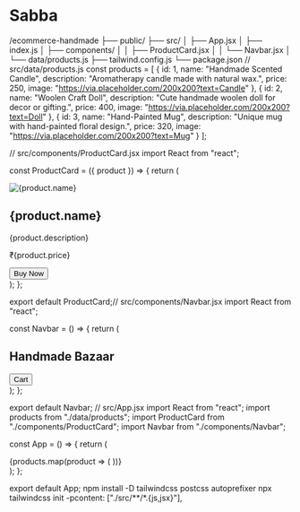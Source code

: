 # Sabba
/ecommerce-handmade
├── public/
├── src/
│   ├── App.jsx
│   ├── index.js
│   ├── components/
│   │   ├── ProductCard.jsx
│   │   └── Navbar.jsx
│   └── data/products.js
├── tailwind.config.js
└── package.json
// src/data/products.js
const products = [
  {
    id: 1,
    name: "Handmade Scented Candle",
    description: "Aromatherapy candle made with natural wax.",
    price: 250,
    image: "https://via.placeholder.com/200x200?text=Candle"
  },
  {
    id: 2,
    name: "Woolen Craft Doll",
    description: "Cute handmade woolen doll for decor or gifting.",
    price: 400,
    image: "https://via.placeholder.com/200x200?text=Doll"
  },
  {
    id: 3,
    name: "Hand-Painted Mug",
    description: "Unique mug with hand-painted floral design.",
    price: 320,
    image: "https://via.placeholder.com/200x200?text=Mug"
  }
];

// src/components/ProductCard.jsx
import React from "react";

const ProductCard = ({ product }) => {
  return (
    <div className="bg-white rounded-2xl shadow-md p-4">
      <img src={product.image} alt={product.name} className="rounded-xl mb-4" />
      <h2 className="text-xl font-semibold">{product.name}</h2>
      <p className="text-sm text-gray-500">{product.description}</p>
      <p className="text-lg font-bold mt-2">₹{product.price}</p>
      <button className="mt-3 bg-pink-500 text-white py-2 px-4 rounded-xl hover:bg-pink-600">
        Buy Now
      </button>
    </div>
  );
};

export default ProductCard;// src/components/Navbar.jsx
import React from "react";

const Navbar = () => {
  return (
    <nav className="bg-white shadow-md p-4 flex justify-between items-center">
      <h1 className="text-2xl font-bold text-pink-600">Handmade Bazaar</h1>
      <div>
        <button className="bg-pink-500 text-white px-4 py-2 rounded-xl">Cart</button>
      </div>
    </nav>
  );
};

export default Navbar;
// src/App.jsx
import React from "react";
import products from "./data/products";
import ProductCard from "./components/ProductCard";
import Navbar from "./components/Navbar";

const App = () => {
  return (
    <div className="bg-gray-100 min-h-screen">
      <Navbar />
      <div className="p-6 grid grid-cols-1 sm:grid-cols-2 md:grid-cols-3 gap-6">
        {products.map(product => (
          <ProductCard key={product.id} product={product} />
        ))}
      </div>
    </div>
  );
};

export default App;
npm install -D tailwindcss postcss autoprefixer
npx tailwindcss init -pcontent: ["./src/**/*.{js,jsx}"],
